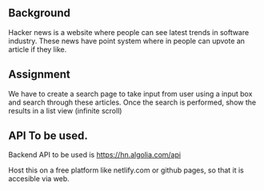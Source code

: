 ## Background

Hacker news is a website where people can see latest trends in software industry. These news have point system where in people can upvote an article if they like.

## Assignment

We have to create a search page to take input from user using a input box and search through these articles. Once the search is performed, show the results in a list view (infinite scroll)

## API To be used.

Backend API to be used is https://hn.algolia.com/api

Host this on a free platform like netlify.com or github pages, so that it is accesible via web.
